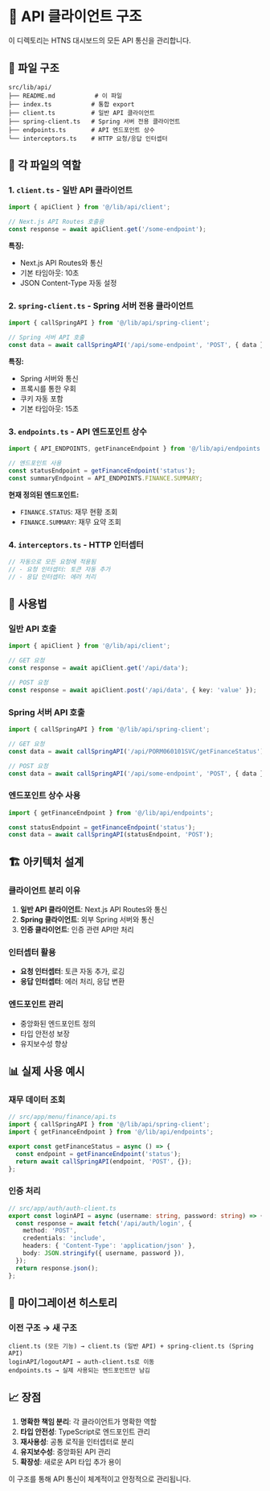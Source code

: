 # 🔌 API 클라이언트 구조

이 디렉토리는 HTNS 대시보드의 모든 API 통신을 관리합니다.

## 📁 파일 구조

```
src/lib/api/
├── README.md           # 이 파일
├── index.ts           # 통합 export
├── client.ts          # 일반 API 클라이언트
├── spring-client.ts   # Spring 서버 전용 클라이언트
├── endpoints.ts       # API 엔드포인트 상수
└── interceptors.ts    # HTTP 요청/응답 인터셉터
```

## 🎯 각 파일의 역할

### **1. `client.ts` - 일반 API 클라이언트**
```typescript
import { apiClient } from '@/lib/api/client';

// Next.js API Routes 호출용
const response = await apiClient.get('/some-endpoint');
```

**특징:**
- Next.js API Routes와 통신
- 기본 타임아웃: 10초
- JSON Content-Type 자동 설정

### **2. `spring-client.ts` - Spring 서버 전용 클라이언트**
```typescript
import { callSpringAPI } from '@/lib/api/spring-client';

// Spring 서버 API 호출
const data = await callSpringAPI('/api/some-endpoint', 'POST', { data });
```

**특징:**
- Spring 서버와 통신
- 프록시를 통한 우회
- 쿠키 자동 포함
- 기본 타임아웃: 15초

### **3. `endpoints.ts` - API 엔드포인트 상수**
```typescript
import { API_ENDPOINTS, getFinanceEndpoint } from '@/lib/api/endpoints';

// 엔드포인트 사용
const statusEndpoint = getFinanceEndpoint('status');
const summaryEndpoint = API_ENDPOINTS.FINANCE.SUMMARY;
```

**현재 정의된 엔드포인트:**
- `FINANCE.STATUS`: 재무 현황 조회
- `FINANCE.SUMMARY`: 재무 요약 조회

### **4. `interceptors.ts` - HTTP 인터셉터**
```typescript
// 자동으로 모든 요청에 적용됨
// - 요청 인터셉터: 토큰 자동 추가
// - 응답 인터셉터: 에러 처리
```

## 🔧 사용법

### **일반 API 호출**
```typescript
import { apiClient } from '@/lib/api/client';

// GET 요청
const response = await apiClient.get('/api/data');

// POST 요청
const response = await apiClient.post('/api/data', { key: 'value' });
```

### **Spring 서버 API 호출**
```typescript
import { callSpringAPI } from '@/lib/api/spring-client';

// GET 요청
const data = await callSpringAPI('/api/PORM060101SVC/getFinanceStatus');

// POST 요청
const data = await callSpringAPI('/api/some-endpoint', 'POST', { data });
```

### **엔드포인트 상수 사용**
```typescript
import { getFinanceEndpoint } from '@/lib/api/endpoints';

const statusEndpoint = getFinanceEndpoint('status');
const data = await callSpringAPI(statusEndpoint, 'POST');
```

## 🏗️ 아키텍처 설계

### **클라이언트 분리 이유**
1. **일반 API 클라이언트**: Next.js API Routes와 통신
2. **Spring 클라이언트**: 외부 Spring 서버와 통신
3. **인증 클라이언트**: 인증 관련 API만 처리

### **인터셉터 활용**
- **요청 인터셉터**: 토큰 자동 추가, 로깅
- **응답 인터셉터**: 에러 처리, 응답 변환

### **엔드포인트 관리**
- 중앙화된 엔드포인트 정의
- 타입 안전성 보장
- 유지보수성 향상

## 📊 실제 사용 예시

### **재무 데이터 조회**
```typescript
// src/app/menu/finance/api.ts
import { callSpringAPI } from '@/lib/api/spring-client';
import { getFinanceEndpoint } from '@/lib/api/endpoints';

export const getFinanceStatus = async () => {
  const endpoint = getFinanceEndpoint('status');
  return await callSpringAPI(endpoint, 'POST', {});
};
```

### **인증 처리**
```typescript
// src/app/auth/auth-client.ts
export const loginAPI = async (username: string, password: string) => {
  const response = await fetch('/api/auth/login', {
    method: 'POST',
    credentials: 'include',
    headers: { 'Content-Type': 'application/json' },
    body: JSON.stringify({ username, password }),
  });
  return response.json();
};
```

## 🔄 마이그레이션 히스토리

### **이전 구조 → 새 구조**
```
client.ts (모든 기능) → client.ts (일반 API) + spring-client.ts (Spring API)
loginAPI/logoutAPI → auth-client.ts로 이동
endpoints.ts → 실제 사용되는 엔드포인트만 남김
```

## 📈 장점

1. **명확한 책임 분리**: 각 클라이언트가 명확한 역할
2. **타입 안전성**: TypeScript로 엔드포인트 관리
3. **재사용성**: 공통 로직을 인터셉터로 분리
4. **유지보수성**: 중앙화된 API 관리
5. **확장성**: 새로운 API 타입 추가 용이

이 구조를 통해 API 통신이 체계적이고 안정적으로 관리됩니다. 